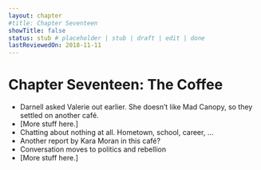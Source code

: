 ```yaml
---
layout: chapter
#title: Chapter Seventeen
showTitle: false
status: stub # placeholder | stub | draft | edit | done
lastReviewedOn: 2018-11-11
---
```


# Chapter Seventeen: The Coffee 


* Darnell asked Valerie out earlier. She doesn’t like Mad Canopy, so they settled on another café.
* [More stuff here.]
* Chatting about nothing at all. Hometown, school, career, ...
* Another report by Kara Moran in this café?
* Conversation moves to politics and rebellion 
* [More stuff here.]
